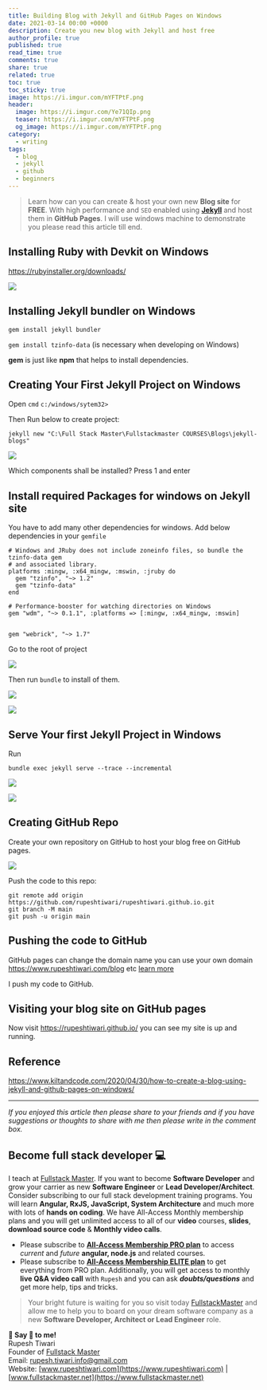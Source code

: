 ```yaml
---
title: Building Blog with Jekyll and GitHub Pages on Windows
date: 2021-03-14 00:00 +0000
description: Create you new blog with Jekyll and host free
author_profile: true
published: true
read_time: true
comments: true
share: true
related: true
toc: true
toc_sticky: true
image: https://i.imgur.com/mYFTPtF.png
header:
  image: https://i.imgur.com/Ye71QIp.png
  teaser: https://i.imgur.com/mYFTPtF.png
  og_image: https://i.imgur.com/mYFTPtF.png
category:
  - writing
tags:
  - blog
  - jekyll
  - github
  - beginners
---
```


> Learn how can you can create & host your own new **Blog site** for **FREE**. With high performance and `SEO` enabled using **[Jekyll](https://jekyllrb.com/)** and host them in **GitHub Pages**. I will use windows machine to demonstrate you please read this article till end.

## Installing Ruby with Devkit on Windows

https://rubyinstaller.org/downloads/

![](https://i.imgur.com/ldk9724.png)

## Installing Jekyll bundler on Windows

`gem install jekyll bundler`

`gem install tzinfo-data` (is necessary when developing on Windows)

**gem** is just like **npm** that helps to install dependencies.

## Creating Your First Jekyll Project on Windows

Open `cmd` `c:/windows/sytem32>`

Then Run below to create project:

`jekyll new "C:\Full Stack Master\Fullstackmaster COURSES\Blogs\jekyll-blogs"`

![](https://i.imgur.com/EJW62B1.png)

Which components shall be installed? Press 1 and enter

## Install required Packages for windows on Jekyll site

You have to add many other dependencies for windows. Add below dependencies in your `gemfile`

```yaml=
# Windows and JRuby does not include zoneinfo files, so bundle the tzinfo-data gem
# and associated library.
platforms :mingw, :x64_mingw, :mswin, :jruby do
  gem "tzinfo", "~> 1.2"
  gem "tzinfo-data"
end

# Performance-booster for watching directories on Windows
gem "wdm", "~> 0.1.1", :platforms => [:mingw, :x64_mingw, :mswin]


gem "webrick", "~> 1.7"
```

Go to the root of project

![](https://i.imgur.com/P6DonCd.png)

Then run `bundle` to install of them.

![](https://i.imgur.com/MYOmUVx.png)

![](https://i.imgur.com/tZsN6vu.png)

## Serve Your first Jekyll Project in Windows

Run

`bundle exec jekyll serve --trace --incremental`

![](https://i.imgur.com/EoWhKK5.png)

![](https://i.imgur.com/UVBr3YH.png)

## Creating GitHub Repo

Create your own repository on GitHub to host your blog free on GitHub pages.

![](https://i.imgur.com/usS9Z85.png)

Push the code to this repo:

```shell=
git remote add origin https://github.com/rupeshtiwari/rupeshtiwari.github.io.git
git branch -M main
git push -u origin main
```

## Pushing the code to GitHub

GitHub pages can change the domain name you can use your own domain https://www.rupeshtiwari.com/blog etc [learn more](https://docs.github.com/en/github/working-with-github-pages/configuring-a-custom-domain-for-your-github-pages-site)

I push my code to GitHub.

## Visiting your blog site on GitHub pages

Now visit https://rupeshtiwari.github.io/ you can see my site is up and running.

## Reference

https://www.kiltandcode.com/2020/04/30/how-to-create-a-blog-using-jekyll-and-github-pages-on-windows/

---

_If you enjoyed this article then please share to your friends and if you have suggestions or thoughts to share with me then please write in the comment box._

## Become full stack developer 💻

I teach at [Fullstack Master](https://www.fullstackmaster.net). If you want to become **Software Developer** and grow your carrier as new **Software Engineer** or **Lead Developer/Architect**. Consider subscribing to our full stack development training programs. You will learn **Angular, RxJS, JavaScript, System Architecture** and much more with lots of **hands on coding**. We have All-Access Monthly membership plans and you will get unlimited access to all of our **video** courses, **slides**, **download source code** & **Monthly video calls**.

- Please subscribe to **[All-Access Membership PRO plan](https://www.fullstackmaster.net/pro)** to access _current_ and _future_ **angular, node.js** and related courses.
- Please subscribe to **[All-Access Membership ELITE plan](https://www.fullstackmaster.net/elite)** to get everything from PRO plan. Additionally, you will get access to monthly **live Q&A video call** with `Rupesh` and you can ask **_doubts/questions_** and get more help, tips and tricks.

> Your bright future is waiting for you so visit today [FullstackMaster](www.fullstackmaster.net) and allow me to help you to board on your dream software company as a new **Software Developer, Architect or Lead Engineer** role.

**💖 Say 👋 to me!**
<br>Rupesh Tiwari
<br>Founder of [Fullstack Master](https://www.fullstackmaster.net)
<br>Email: <a href="mailto:rupesh.tiwari.info@gmail.com?subject=Hi">rupesh.tiwari.info@gmail.com</a>
<br>Website: [www.rupeshtiwari.com](https://www.rupeshtiwari.com) | [www.fullstackmaster.net](https://www.fullstackmaster.net)
